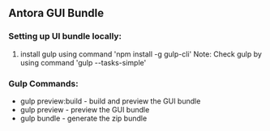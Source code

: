 ## Antora GUI Bundle

### Setting up UI bundle locally: 
1) install gulp using command 'npm install -g gulp-cli'
Note: Check gulp by using command 'gulp --tasks-simple'

### Gulp Commands:
- gulp preview:build - build and preview the GUI bundle
- gulp preview - preview the GUI bundle
- gulp bundle - generate the zip bundle
